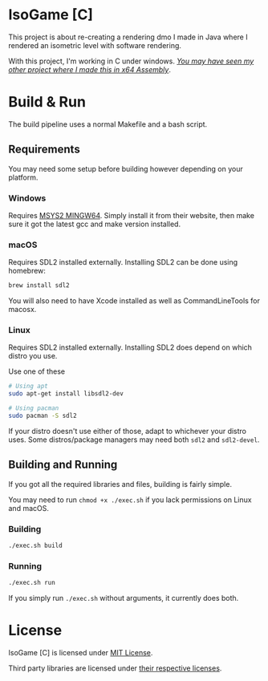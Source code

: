 # IsoGame \[C\]
This project is about re-creating a rendering dmo I made in Java where I rendered an isometric level with software rendering.

With this project, I'm working in C under windows. *[You may have seen my other project where I made this in x64 Assembly](https://github.com/Kirdow/IsoGameAsm)*.

# Build & Run
The build pipeline uses a normal Makefile and a bash script.

## Requirements
You may need some setup before building however depending on your platform.

### Windows
Requires [MSYS2 MINGW64](https://www.msys2.org/). Simply install it from their website, then make sure it got the latest gcc and make version installed.

### macOS
Requires SDL2 installed externally. Installing SDL2 can be done using homebrew:
```sh
brew install sdl2
```

You will also need to have Xcode installed as well as CommandLineTools for macosx.

### Linux
Requires SDL2 installed externally. Installing SDL2 does depend on which distro you use.

Use one of these
```sh
# Using apt
sudo apt-get install libsdl2-dev

# Using pacman
sudo pacman -S sdl2
```
If your distro doesn't use either of those, adapt to whichever your distro uses. Some distros/package managers may need both `sdl2` and `sdl2-devel`.

## Building and Running
If you got all the required libraries and files, building is fairly simple.

You may need to run `chmod +x ./exec.sh` if you lack permissions on Linux and macOS.
### Building
```sh
./exec.sh build
```

### Running
```sh
./exec.sh run
```

If you simply run `./exec.sh` without arguments, it currently does both.

# License
IsoGame \[C\] is licensed under [MIT License](https://github.com/Kirdow/IsoGame/blob/master/LICENSE).

Third party libraries are licensed under [their respective licenses](https://github.com/Kirdow/IsoGame/blob/master/ATTRIBUTIONS.txt).